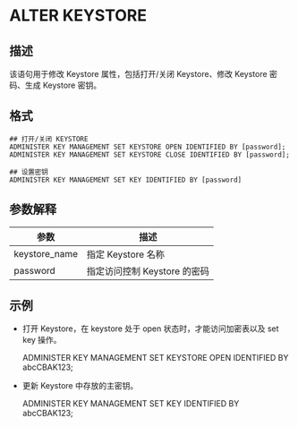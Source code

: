 ALTER KEYSTORE 
===================================



描述 
-----------

该语句用于修改 Keystore 属性，包括打开/关闭 Keystore、修改 Keystore 密码、生成 Keystore 密钥。

格式 
-----------

    ## 打开/关闭 KEYSTORE
    ADMINISTER KEY MANAGEMENT SET KEYSTORE OPEN IDENTIFIED BY [password];
    ADMINISTER KEY MANAGEMENT SET KEYSTORE CLOSE IDENTIFIED BY [password];
    
    ## 设置密钥
    ADMINISTER KEY MANAGEMENT SET KEY IDENTIFIED BY [password]



参数解释 
-------------



|      参数       |         描述          |
|---------------|---------------------|
| keystore_name | 指定 Keystore 名称      |
| password      | 指定访问控制 Keystore 的密码 |



示例 
-----------

* 打开 Keystore，在 keystore 处于 open 状态时，才能访问加密表以及 set key 操作。

  




    ADMINISTER KEY MANAGEMENT SET KEYSTORE OPEN IDENTIFIED BY abcCBAK123;



* 更新 Keystore 中存放的主密钥。

  




    ADMINISTER KEY MANAGEMENT SET KEY IDENTIFIED BY abcCBAK123;




